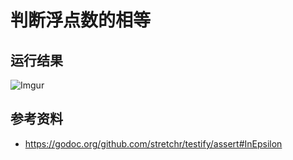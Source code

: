 # 判断浮点数的相等

## 运行结果
![Imgur](https://i.imgur.com/8ciZT9Y.png)

## 参考资料
 - https://godoc.org/github.com/stretchr/testify/assert#InEpsilon